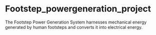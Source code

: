 # Footstep_powergeneration_project
The Footstep Power Generation System harnesses mechanical energy generated by human footsteps and converts it into electrical energy.
